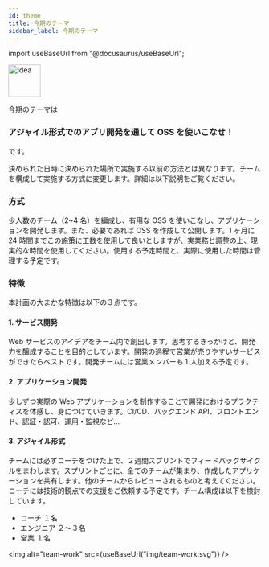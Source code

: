```yaml
---
id: theme
title: 今期のテーマ
sidebar_label: 今期のテーマ
---
```


import useBaseUrl from "@docusaurus/useBaseUrl"; 

<div style={{ marginBottom: '20px' }}>
<img
alt="idea"
width="64px"
src={useBaseUrl("img/idea.png")}
/>
</div>

今期のテーマは

<h3 style={{ textAlign: "center", color: "#2dae5b" }}>アジャイル形式でのアプリ開発を通して OSS を使いこなせ！</h3>

です。

決められた日時に決められた場所で実施する以前の方法とは異なります。チームを構成して実施する方式に変更します。詳細は以下説明をご覧ください。

### 方式

少人数のチーム（2~4 名）を編成し、有用な OSS を使いこなし、アプリケーションを開発します。また、必要であれば OSS を作成して公開します。1 ヶ月に 24 時間までこの施策に工数を使用して良いとしますが、実業務と調整の上、現実的な時間を使用してください。使用する予定時間と、実際に使用した時間は管理する予定です。

### 特徴

本計画の大まかな特徴は以下の３点です。

#### 1. サービス開発

Web サービスのアイデアをチーム内で創出します。思考するきっかけと、開発力を醸成することを目的としています。開発の過程で営業が売りやすいサービスができたらベストです。開発チームには営業メンバーも１人加える予定です。

#### 2. アプリケーション開発

少しずつ実際の Web アプリケーションを制作することで開発におけるプラクティスを体感し、身につけていきます。CI/CD、バックエンド API、フロントエンド、認証・認可、運用・監視など…

#### 3. アジャイル形式

チームには必ずコーチをつけた上で、２週間スプリントでフィードバックサイクルをまわします。スプリントごとに、全てのチームが集まり、作成したアプリケーションを共有します。他のチームからレビューされるものと考えてください。コーチには技術的観点での支援をご依頼する予定です。チーム構成は以下を検討しています。

* コーチ １名
* エンジニア ２〜３名
* 営業 １名

<img
alt="team-work"
src={useBaseUrl("img/team-work.svg")}
/>
